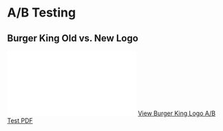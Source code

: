 # A/B Testing

## Burger King Old vs. New Logo

<object data="./Group1_ab_testing_burgerking.pdf" type="application/pdf" width="700px" height="700px">
    <embed src="./Group1_ab_testing_burgerking.pdf">
        <a href="./Group1_ab_testing_burgerking.pdf">View Burger King Logo A/B Test PDF</a>
    </embed>
</object>
